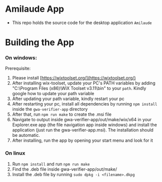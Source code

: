 # Amilaude App
- This repo holds the source code for the desktop application `Amilaude`

# Building the App
### On windows:
Prerequisite: 
1. Please install [https://wixtoolset.org/](https://wixtoolset.org/)
2. After installing wix-toolset, update your PC's PATH variables by adding "C:\Program Files (x86)\WiX Toolset v3.11\bin" to your `path`. Kindly google how to update your path variable
3. After updating your path variable, kindly restart your pc
4. After restarting your pc, install all dependencies by running `npm install` inside the `gwa-verifier-app` directory
5. After that, run `npm run make` to create the .msi file
6. Navigate to output inside gwa-verifier-app/out/make/wix/x64 in your Explorer.exe app (the file navigation app inside windows) and install the application (just run the gwa-verifier-app.msi). The installation should be automatic.
7. After installing, run the app by opening your start menu and look for it

### On linux
1. Run `npm install` and run `npm run make`
2. Find the .deb file inside gwa-verifier-app/out/make/
3. Install the .deb file by running `sudo dpkg -i <filename>.dkpg`